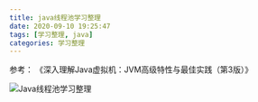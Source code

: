 ```yaml
---
title: java线程池学习整理
date: 2020-09-10 19:25:47
tags: [学习整理, java]
categories: 学习整理
---
```


参考： 《深入理解Java虚拟机：JVM高级特性与最佳实践（第3版）》

![Java线程池学习整理](/images/java线程池_xmind.png)
